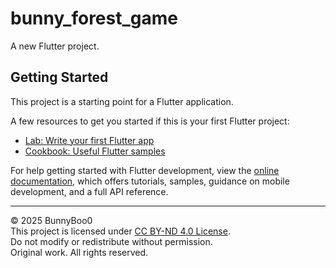 # bunny_forest_game

A new Flutter project.

## Getting Started

This project is a starting point for a Flutter application.

A few resources to get you started if this is your first Flutter project:

- [Lab: Write your first Flutter app](https://docs.flutter.dev/get-started/codelab)
- [Cookbook: Useful Flutter samples](https://docs.flutter.dev/cookbook)

For help getting started with Flutter development, view the
[online documentation](https://docs.flutter.dev/), which offers tutorials,
samples, guidance on mobile development, and a full API reference.

---

© 2025 BunnyBoo0  
This project is licensed under [CC BY-ND 4.0 License](https://creativecommons.org/licenses/by-nd/4.0/).  
Do not modify or redistribute without permission.  
Original work. All rights reserved.
